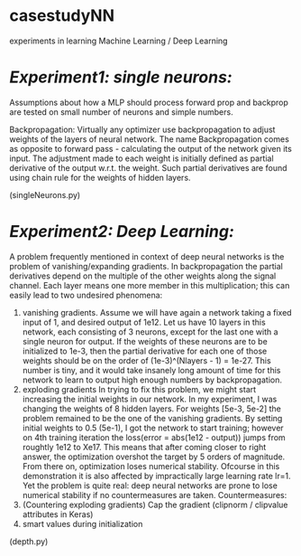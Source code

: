 # casestudyNN

experiments in learning Machine Learning / Deep Learning

# *Experiment1: single neurons:*

Assumptions about how a MLP should process forward prop and backprop are tested on small number of neurons and simple numbers.

Backpropagation:
Virtually any optimizer use backpropagation to adjust weights of the layers of neural network. The name Backpropagation comes as opposite to forward pass - calculating the output of the network given its input. 
The adjustment made to each weight is initially defined as partial derivative of the output w.r.t. the weight. Such partial derivatives are found using chain rule for the weights of hidden layers.

(singleNeurons.py)



# *Experiment2: Deep Learning:*

A problem frequently mentioned in context of deep neural networks is the problem of vanishing/expanding gradients.
In backpropagation the partial derivatives depend on the multiple of the other weights along the signal channel. 
Each layer means one more member in this multiplication; this can easily lead to two undesired phenomena:
1) vanishing gradients.
Assume we will have again a network taking a fixed input of 1, and desired output of 1e12. 
Let us have 10 layers in this network, each consisting of 3 neurons, except for the last one with a single neuron for output.
If the weights of these neurons are to be initialized to 1e-3, then the partial derivative for each one of those weights should be 
on the order of (1e-3)^(Nlayers - 1) = 1e-27.
This number is tiny, and it would take insanely long amount of time for this network to learn to output high enough numbers by backpropagation.
2) exploding gradients
In trying to fix this problem, we might start increasing the initial weights in our network. In my experiment, I was changing the weights of 8 hidden layers.
For weights [5e-3, 5e-2] the problem remained to be the one of the vanishing gradients. By setting initial weights to 0.5 (5e-1), I got the network to start training;
however on 4th training iteration the loss(error = abs(1e12 - output)) jumps from roughtly 1e12 to Xe17. This means that after coming closer to right answer, the optimization
overshot the target by 5 orders of magnitude. From there on, optimization loses numerical stability. Ofcourse in this demonstration it is also affected by 
impractically large learning rate lr=1. Yet the problem is quite real: deep neural networks are prone to lose numerical stability if no countermeasures are taken.
  Countermeasures:
  1) (Countering exploding gradients) Cap the gradient (clipnorm / clipvalue attributes in Keras)
  2) smart values during initialization

(depth.py)
